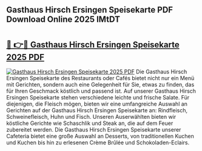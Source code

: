 ## Gasthaus Hirsch Ersingen Speisekarte PDF Download Online 2025 IMtDT

# <h2><a href="http://gc9wo6.nevu.top/?p=Gasthaus+Hirsch+Ersingen+Speisekarte">🔗 👉🔴 Gasthaus Hirsch Ersingen Speisekarte 2025 PDF</a></h2>

[![Gasthaus Hirsch Ersingen Speisekarte 2025 PDF](https://i.imgur.com/dBaPXMq.png)](http://gc9wo6.nevu.top/?p=Gasthaus+Hirsch+Ersingen+Speisekarte)
Die Gasthaus Hirsch Ersingen Speisekarte des Restaurants oder Cafés bietet nicht nur ein Menü mit Gerichten, sondern auch eine Gelegenheit für Sie, etwas zu finden, das für Ihren Geschmack köstlich und passend ist. Auf unserer Gasthaus Hirsch Ersingen Speisekarte stehen verschiedene leichte und frische Salate. Für diejenigen, die Fleisch mögen, bieten wir eine umfangreiche Auswahl an Gerichten auf der Gasthaus Hirsch Ersingen Speisekarte an: Rindfleisch, Schweinefleisch, Huhn und Fisch. Unseren Auserwählten bieten wir köstliche Gerichte wie Schaschlik und Steak an, die auf dem Feuer zubereitet werden. Die Gasthaus Hirsch Ersingen Speisekarte unserer Cafeteria bietet eine große Auswahl an Desserts, von traditionellen Kuchen und Kuchen bis hin zu erlesenen Crème Brûlée und Schokoladen-Eclairs.
